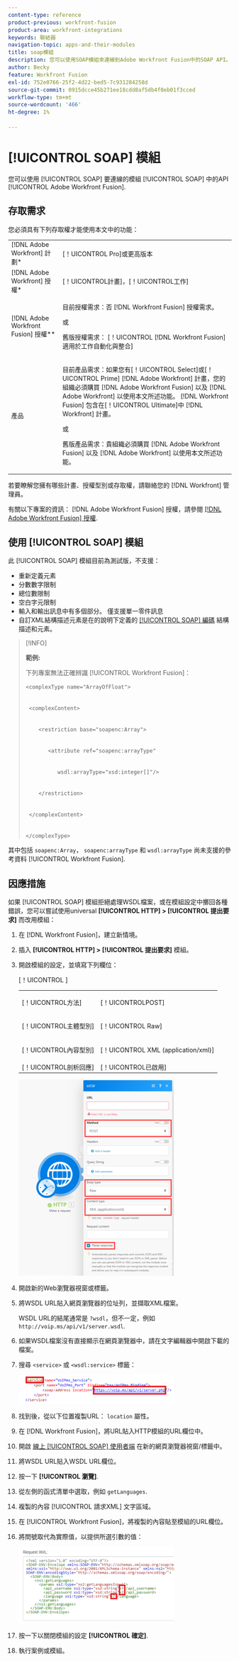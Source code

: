 ```yaml
---
content-type: reference
product-previous: workfront-fusion
product-area: workfront-integrations
keywords: 聯結器
navigation-topic: apps-and-their-modules
title: soap模組
description: 您可以使用SOAP模組來連線到Adobe Workfront Fusion中的SOAP API。
author: Becky
feature: Workfront Fusion
exl-id: 752e0766-25f2-4d22-bed5-7c931284258d
source-git-commit: 0915dcce45b271ee18cdd8af5db4f0eb01f3cced
workflow-type: tm+mt
source-wordcount: '466'
ht-degree: 1%

---
```


# [!UICONTROL SOAP] 模組

您可以使用 [!UICONTROL SOAP] 要連線的模組 [!UICONTROL SOAP] 中的API [!UICONTROL Adobe Workfront Fusion].

## 存取需求

您必須具有下列存取權才能使用本文中的功能：

<table style="table-layout:auto"> 
 <col> 
 <col> 
 <tbody> 
  <tr> 
   <td role="rowheader">[!DNL Adobe Workfront] 計劃*</td>
  <td> <p>[！UICONTROL Pro]或更高版本</p> </td>
  </tr> 
  <tr data-mc-conditions=""> 
   <td role="rowheader">[!DNL Adobe Workfront] 授權*</td>
   <td> <p>[！UICONTROL計畫]，[！UICONTROL工作]</p> </td> 
  </tr> 
  <tr> 
   <td role="rowheader">[!DNL Adobe Workfront Fusion] 授權**</td> 
   <td>
   <p>目前授權需求：否 [!DNL Workfront Fusion] 授權需求。</p>
   <p>或</p>
   <p>舊版授權需求： [！UICONTROL [!DNL Workfront Fusion] 適用於工作自動化與整合] </p>
   </td> 
  </tr> 
  <tr> 
   <td role="rowheader">產品</td> 
   <td>
   <p>目前產品需求：如果您有[！UICONTROL Select]或[！UICONTROL Prime] [!DNL Adobe Workfront] 計畫，您的組織必須購買 [!DNL Adobe Workfront Fusion] 以及 [!DNL Adobe Workfront] 以使用本文所述功能。 [!DNL Workfront Fusion] 包含在[！UICONTROL Ultimate]中 [!DNL Workfront] 計畫。</p>
   <p>或</p>
   <p>舊版產品需求：貴組織必須購買 [!DNL Adobe Workfront Fusion] 以及 [!DNL Adobe Workfront] 以使用本文所述功能。</p>
   </td> 
  </tr> 
 </tbody> 
</table>

若要瞭解您擁有哪些計畫、授權型別或存取權，請聯絡您的 [!DNL Workfront] 管理員。

有關以下專案的資訊： [!DNL Adobe Workfront Fusion] 授權，請參閱 [[!DNL Adobe Workfront Fusion] 授權](../../workfront-fusion/get-started/license-automation-vs-integration.md).

## 使用 [!UICONTROL SOAP] 模組

此 [!UICONTROL SOAP] 模組目前為測試版，不支援：

* 重新定義元素
* 分數數字限制
* 總位數限制
* 空白字元限制
* 輸入和輸出訊息中有多個部分。 僅支援單一零件訊息
* 自訂XML結構描述元素是在的說明下定義的 [[!UICONTROL SOAP] 編碼](http://schemas.xmlsoap.org) 結構描述和元素。

>[!INFO]
>
>**範例:**
>  
>下列專案無法正確辨識 [!UICONTROL Workfront Fusion]：
>
>```
><complexType name="ArrayOfFloat">
>
>   
>  <complexContent>
>
>      
>     <restriction base="soapenc:Array">
>
>         
>        <attribute ref="soapenc:arrayType"
>
>            
>           wsdl:arrayType="xsd:integer[]"/>
>
>      
>     </restriction>
>
>   
>  </complexContent>
>
>
></complexType>
>```

其中包括 `soapenc:Array`， `soapenc:arrayType` 和 `wsdl:arrayType` 尚未支援的參考資料 [!UICONTROL Workfront Fusion].

## 因應措施

如果 [!UICONTROL SOAP] 模組拒絕處理WSDL檔案，或在模組設定中擲回各種錯誤，您可以嘗試使用universal **[!UICONTROL HTTP] > [!UICONTROL 提出要求]** 而改用模組：

1. 在 [!DNL Workfront Fusion]，建立新情境。
1. 插入 **[!UICONTROL HTTP] > [!UICONTROL 提出要求]** 模組。
1. 開啟模組的設定，並填寫下列欄位：

   <table style="table-layout:auto"> 
    <col> 
    <col> 
    <tbody> 
     <tr> 
      <td role="rowheader">[！UICONTROL方法]</td> 
      <td> <p>[！UICONTROLPOST]</p> </td> 
     </tr> 
     <tr data-mc-conditions=""> 
      <td role="rowheader">[！UICONTROL主體型別]</td> 
      <td> <p>[！UICONTROL Raw]</p> </td> [！UICONTROL ]
     </tr> 
     <tr> 
      <td role="rowheader">[！UICONTROL內容型別]</td> 
      <td> <p>[！UICONTROL XML (application/xml)]</p> </td> 
     </tr> 
     <tr> 
      <td role="rowheader">[！UICONTROL剖析回應]</td> 
      <td>[！UICONTROL已啟用]</td> 
     </tr> 
    </tbody> 
   </table>

   ![](assets/workaround-350x443.png)

1. 開啟新的Web瀏覽器視窗或標籤。
1. 將WSDL URL貼入網頁瀏覽器的位址列，並擷取XML檔案。

   WSDL URL的結尾通常是 `?wsdl`，但不一定，例如 `http://voip.ms/api/v1/server.wsdl`.

1. 如果WSDL檔案沒有直接顯示在網頁瀏覽器中，請在文字編輯器中開啟下載的檔案。
1. 搜尋 `<service>` 或 `<wsdl:service>` 標籤：

   ![](assets/service-350x65.png)

1. 找到後，從以下位置複製URL： `location` 屬性。
1. 在 [!DNL Workfront Fusion]，將URL貼入HTTP模組的URL欄位中。
1. 開啟 [線上 [!UICONTROL SOAP] 使用者端](https://wsdlbrowser.com/) 在新的網頁瀏覽器視窗/標籤中。
1. 將WSDL URL貼入WSDL URL欄位。
1. 按一下 **[!UICONTROL 瀏覽]**.
1. 從左側的函式清單中選取，例如 `getLanguages`.
1. 複製的內容 [!UICONTROL 請求XML] 文字區域。
1. 在 [!UICONTROL Workfront Fusion]，將複製的內容貼至模組的URL欄位。
1. 將問號取代為實際值，以提供所選引數的值：

   ![](assets/request-xml-350x172.png)

1. 按一下以關閉模組的設定 **[!UICONTROL 確定]**.
1. 執行案例或模組。
